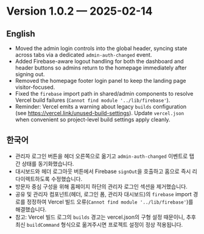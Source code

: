 # Version 1.0.2 — 2025-02-14

## English
- Moved the admin login controls into the global header, syncing state across tabs via a dedicated `admin-auth-changed` event.
- Added Firebase-aware logout handling for both the dashboard and header buttons so admins return to the homepage immediately after signing out.
- Removed the homepage footer login panel to keep the landing page visitor-focused.
- Fixed the `firebase` import path in shared/admin components to resolve Vercel build failures (`Cannot find module '../lib/firebase'`).
- Reminder: Vercel emits a warning about legacy `builds` configuration (see https://vercel.link/unused-build-settings). Update `vercel.json` when convenient so project-level build settings apply cleanly.

## 한국어
- 관리자 로그인 버튼을 헤더 오른쪽으로 옮기고 `admin-auth-changed` 이벤트로 탭 간 상태를 동기화했습니다.
- 대시보드와 헤더 로그아웃 버튼에서 Firebase `signOut`을 호출하고 홈으로 즉시 리다이렉트하도록 수정했습니다.
- 방문자 중심 구성을 위해 홈페이지 하단의 관리자 로그인 섹션을 제거했습니다.
- 공유 및 관리자 컴포넌트(헤더, 로그인 폼, 관리자 대시보드)의 `firebase` import 경로를 정정하여 Vercel 빌드 오류(`Cannot find module '../lib/firebase'`)를 해결했습니다.
- 참고: Vercel 빌드 로그의 `builds` 경고는 vercel.json의 구형 설정 때문이니, 추후 최신 `buildCommand` 형식으로 옮겨주시면 프로젝트 설정이 정상 적용됩니다.
